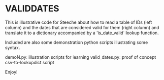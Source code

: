 # VALIDDATES

This is illustrative code for Steeche about how to read a table of IDs (left column) and the dates that are considered valid for them (right column) and translate it to a dictionary accompanied by a 'is_date_valid' lookup function.

Included are also some demonstration python scripts illustrating some syntax. 

demoN.py: illustration scripts for learning
valid_dates.py: proof of concept csv-to-lookupdict script

Enjoy!
